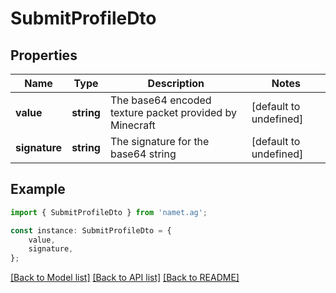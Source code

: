 # SubmitProfileDto


## Properties

Name | Type | Description | Notes
------------ | ------------- | ------------- | -------------
**value** | **string** | The base64 encoded texture packet provided by Minecraft | [default to undefined]
**signature** | **string** | The signature for the base64 string | [default to undefined]

## Example

```typescript
import { SubmitProfileDto } from 'namet.ag';

const instance: SubmitProfileDto = {
    value,
    signature,
};
```

[[Back to Model list]](../README.md#documentation-for-models) [[Back to API list]](../README.md#documentation-for-api-endpoints) [[Back to README]](../README.md)
